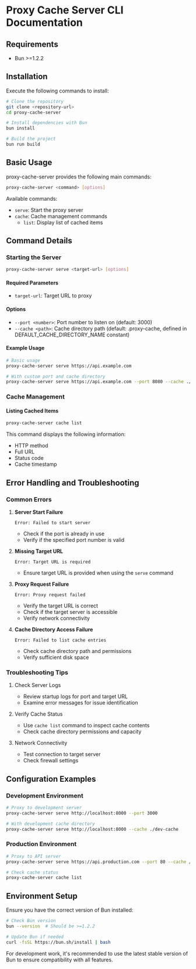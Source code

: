 # Proxy Cache Server CLI Documentation

## Requirements

- Bun >=1.2.2

## Installation

Execute the following commands to install:

```bash
# Clone the repository
git clone <repository-url>
cd proxy-cache-server

# Install dependencies with Bun
bun install

# Build the project
bun run build
```

## Basic Usage

proxy-cache-server provides the following main commands:

```bash
proxy-cache-server <command> [options]
```

Available commands:
- `serve`: Start the proxy server
- `cache`: Cache management commands
  - `list`: Display list of cached items

## Command Details

### Starting the Server

```bash
proxy-cache-server serve <target-url> [options]
```

#### Required Parameters
- `target-url`: Target URL to proxy

#### Options
- `--port <number>`: Port number to listen on (default: 3000)
- `--cache <path>`: Cache directory path (default: .proxy-cache, defined in DEFAULT_CACHE_DIRECTORY_NAME constant)

#### Example Usage
```bash
# Basic usage
proxy-cache-server serve https://api.example.com

# With custom port and cache directory
proxy-cache-server serve https://api.example.com --port 8080 --cache ./my-cache
```

### Cache Management

#### Listing Cached Items
```bash
proxy-cache-server cache list
```

This command displays the following information:
- HTTP method
- Full URL
- Status code
- Cache timestamp

## Error Handling and Troubleshooting

### Common Errors

1. **Server Start Failure**
   ```
   Error: Failed to start server
   ```
   - Check if the port is already in use
   - Verify if the specified port number is valid

2. **Missing Target URL**
   ```
   Error: Target URL is required
   ```
   - Ensure target URL is provided when using the `serve` command

3. **Proxy Request Failure**
   ```
   Error: Proxy request failed
   ```
   - Verify the target URL is correct
   - Check if the target server is accessible
   - Verify network connectivity

4. **Cache Directory Access Failure**
   ```
   Error: Failed to list cache entries
   ```
   - Check cache directory path and permissions
   - Verify sufficient disk space

### Troubleshooting Tips

1. Check Server Logs
   - Review startup logs for port and target URL
   - Examine error messages for issue identification

2. Verify Cache Status
   - Use `cache list` command to inspect cache contents
   - Check cache directory permissions and capacity

3. Network Connectivity
   - Test connection to target server
   - Check firewall settings

## Configuration Examples

### Development Environment

```bash
# Proxy to development server
proxy-cache-server serve http://localhost:8000 --port 3000

# With development cache directory
proxy-cache-server serve http://localhost:8000 --cache ./dev-cache
```

### Production Environment

```bash
# Proxy to API server
proxy-cache-server serve https://api.production.com --port 80 --cache /var/cache/proxy

# Check cache status
proxy-cache-server cache list
```

## Environment Setup

Ensure you have the correct version of Bun installed:

```bash
# Check Bun version
bun --version  # Should be >=1.2.2

# Update Bun if needed
curl -fsSL https://bun.sh/install | bash
```

For development work, it's recommended to use the latest stable version of Bun to ensure compatibility with all features.